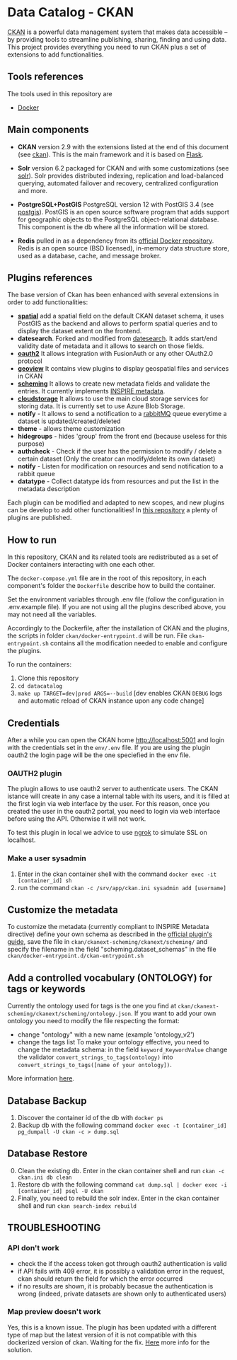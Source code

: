 # Data Catalog - CKAN

[CKAN](https://ckan.org/) is a powerful data management system that makes data accessible – by providing tools to streamline publishing, sharing, finding and using data. This project provides everything you need to run CKAN plus a set of extensions to add functionalities.

## Tools references

The tools used in this repository are

* [Docker](https://www.docker.com/)

## Main components

* **CKAN** version 2.9 with the extensions listed at the end of this document (see [ckan](https://github.com/ckan/ckan)). This is the main framework and it is based on [Flask](https://flask.palletsprojects.com/en/1.1.x/).

* **Solr** version 6.2 packaged for CKAN and with some customizations (see [solr](https://hub.docker.com/r/ckan/solr)). Solr provides distributed indexing, replication and load-balanced querying, automated failover and recovery, centralized configuration and more.

* **PostgreSQL+PostGIS** PostgreSQL version 12 with PostGIS 3.4 (see [postgis](https://hub.docker.com/r/postgis/postgis)). PostGIS is an open source software program that adds support for geographic objects to the PostgreSQL object-relational database. This component is the db where all the information will be stored.

* **Redis** pulled in as a dependency from its [official Docker repository](https://hub.docker.com/_/redis). Redis is an open source (BSD licensed), in-memory data structure store, used as a database, cache, and message broker.

## Plugins references
The base version of Ckan has been enhanced with several extensions in order to add functionalities: 

* **[spatial](https://github.com/ckan/ckanext-spatial)** add a spatial field on the default CKAN dataset schema, it uses PostGIS as the backend and allows to perform spatial queries and to display the dataset extent on the frontend.
* **datesearch**. Forked and modified from [datesearch](https://github.com/geosolutions-it/ckanext-datesearch/tree/c007). It adds start/end validity date of metadata and it allows to search on those fields.
* **[oauth2](https://github.com/conwetlab/ckanext-oauth2)** It allows integration with FusionAuth or any other OAuth2.0 protocol
* **[geoview](https://github.com/ckan/ckanext-geoview)** It contains view plugins to display geospatial files and services in CKAN
* **[scheming](https://github.com/ckan/ckanext-scheming)** It allows to create new metadata fields and validate the entries. It currently implements [INSPIRE metadata](https://inspire.ec.europa.eu/metadata/6541).
* **[cloudstorage](https://github.com/TkTech/ckanext-cloudstorage)** It allows to use the main cloud storage services for storing data. It is currently set to use Azure Blob Storage. 
* **notify** - It allows to send a notification to a [rabbitMQ](https://www.rabbitmq.com/) queue everytime a dataset is updated/created/deleted
* **theme** - allows theme customization
* **hidegroups** - hides 'group' from the front end (because useless for this purpose)
* **authcheck** - Check if the user has the permission to modify / delete a certain dataset (Only the creator can modify/delete its own dataset)
* **notify** - Listen for modification on resources and send notification to a rabbit queue
* **datatype** - Collect datatype ids from resources and put the list in the metadata description


Each plugin can be modified and adapted to new scopes, and new plugins can be develop to add other functionalities! In [this repository](https://extensions.ckan.org/) a plenty of plugins are published.

## How to run

In this repository, CKAN and its related tools are redistributed as a set of Docker containers interacting with one each other.

The `docker-compose.yml` file are in the root of this repository, in each component's folder the `Dockerfile` describe how to build the container.

Set the environment variables through .env file (follow the configuration in .env.example file). If you are not using all the plugins described above, you may not need all the variables.

Accordingly to the Dockerfile, after the installation of CKAN and the plugins, the scripts in folder `ckan/docker-entrypoint.d` will be run. File `ckan-entrypoint.sh` contains all the modification needed to enable and configure the plugins.

To run the containers:

1. Clone this repository
2. `cd datacatalog`
3. `make up TARGET=dev|prod ARGS=--build` [dev enables CKAN `DEBUG` logs and automatic reload of CKAN instance upon any code change]

## Credentials
After a while you can open the CKAN home [http://localhost:5001](http://localhost:5001) and login with the credentials set in the `env/.env` file. If you are using the plugin oauth2 the login page will be the one speciefied in the env file.

### OAUTH2 plugin
The plugin allows to use oauth2 server to authenticate users. The CKAN istance will create in any case a internal table with its users, and it is filled at the first login via web interface by the user. For this reason, once you created the user in the oauth2 portal, you need to login via web interface before using the API. Otherwise it will not work.

To test this plugin in local we advice to use [ngrok](https://ngrok.com/) to simulate SSL on localhost.


### Make a user sysadmin
1. Enter in the ckan container shell with the command `docker exec -it [container_id] sh`
2. run the command `ckan -c /srv/app/ckan.ini sysadmin add [username]`

## Customize the metadata
To customize the metadata (currently compliant to INSPIRE Metadata directive) define your own schema as described in the [official plugin's guide](https://github.com/ckan/ckanext-scheming), save the file in `ckan/ckanext-scheming/ckanext/scheming/` and specify the filename in the field "scheming.dataset_schemas" in the file `ckan/docker-entrypoint.d/ckan-entrypoint.sh`

## Add a controlled vocabulary (ONTOLOGY) for tags or keywords
Currently the ontology used for tags is the one you find at `ckan/ckanext-scheming/ckanext/scheming/ontology.json`. If you want to add your own ontology you need to modify the file respecting the format:
- change "ontology" with a new name (example 'ontology_v2')
- change the tags list
To make your ontology effective, you need to change the metadata schema: in the field `keyword_KeywordValue` change the validator `convert_strings_to_tags(ontology)` into `convert_strings_to_tags([name of your ontology])`. 

More information [here](https://github.com/smallmedia/iod-ckan/issues/20).

## Database Backup
1. Discover the container id of the db with `docker ps` 
2. Backup db with the following command `docker exec -t [container_id] pg_dumpall -U ckan -c > dump.sql`

## Database Restore
0. Clean the existing db. Enter in the ckan container shell and run `ckan -c ckan.ini db clean`
1. Restore db with the following command  `cat dump.sql | docker exec -i [container_id] psql -U ckan`
2. Finally, you need to rebuild the solr index. Enter in the ckan container shell and run `ckan search-index rebuild`

## TROUBLESHOOTING
### API don't work
- check the if the access token got through oauth2 authentication is valid
- if API fails with 409 error, it is possibly a validation error in the request, ckan should return the field for which the error occurred
- if no results are shown, it is probably becasue the authentication is wrong (indeed, private datasets are shown only to authenticated users)

### Map preview doesn't work
Yes, this is a known issue. The plugin has been updated with a different type of map but the latest version of it is not compatible with this dockerized version of ckan. Waiting for the fix.
[Here](https://github.com/ckan/ckanext-spatial/issues/317) more info for the solution.
